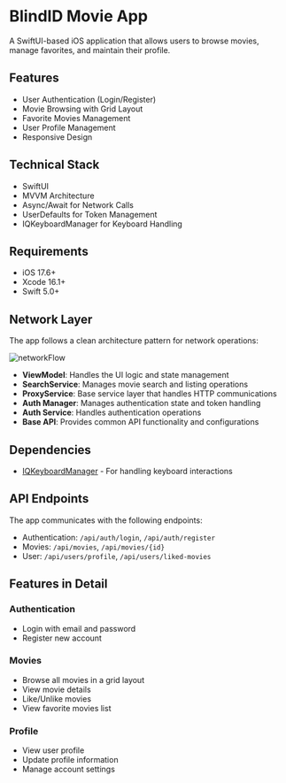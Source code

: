 # BlindID Movie App

A SwiftUI-based iOS application that allows users to browse movies, manage favorites, and maintain their profile.

## Features

- User Authentication (Login/Register)
- Movie Browsing with Grid Layout
- Favorite Movies Management
- User Profile Management
- Responsive Design

## Technical Stack

- SwiftUI
- MVVM Architecture
- Async/Await for Network Calls
- UserDefaults for Token Management
- IQKeyboardManager for Keyboard Handling

## Requirements

- iOS 17.6+
- Xcode 16.1+
- Swift 5.0+

## Network Layer

The app follows a clean architecture pattern for network operations:

![networkFlow](https://github.com/user-attachments/assets/0f0bd931-0341-426e-948f-3e61d261424b)

- **ViewModel**: Handles the UI logic and state management
- **SearchService**: Manages movie search and listing operations
- **ProxyService**: Base service layer that handles HTTP communications
- **Auth Manager**: Manages authentication state and token handling
- **Auth Service**: Handles authentication operations
- **Base API**: Provides common API functionality and configurations

## Dependencies

- [IQKeyboardManager](https://github.com/hackiftekhar/IQKeyboardManager) - For handling keyboard interactions

## API Endpoints

The app communicates with the following endpoints:

- Authentication: `/api/auth/login`, `/api/auth/register`
- Movies: `/api/movies`, `/api/movies/{id}`
- User: `/api/users/profile`, `/api/users/liked-movies`

## Features in Detail

### Authentication
- Login with email and password
- Register new account

### Movies
- Browse all movies in a grid layout
- View movie details
- Like/Unlike movies
- View favorite movies list

### Profile
- View user profile
- Update profile information
- Manage account settings 
